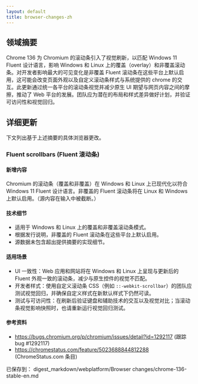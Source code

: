```yaml
---
layout: default
title: browser-changes-zh
---
```


## 领域摘要

Chrome 136 为 Chromium 的滚动条引入了视觉刷新，以匹配 Windows 11 Fluent 设计语言，影响 Windows 和 Linux 上的覆盖（overlay）和非覆盖滚动条。对开发者影响最大的可见变化是非覆盖 Fluent 滚动条在这些平台上默认启用，这可能会改变页面外观以及自定义滚动条样式与系统提供的 chrome 的交互。此更新通过统一各平台的滚动条视觉并减少原生 UI 期望与网页内容之间的摩擦，推动了 Web 平台的发展。团队应为潜在的布局和样式差异做好计划，并验证可访问性和视觉回归。

## 详细更新

下文列出基于上述摘要的具体浏览器更改。

### Fluent scrollbars (Fluent 滚动条)

#### 新增内容
Chromium 的滚动条（覆盖和非覆盖）在 Windows 和 Linux 上已现代化以符合 Windows 11 Fluent 设计语言。非覆盖的 Fluent 滚动条将在 Linux 和 Windows 上默认启用。（源内容在输入中被截断。）

#### 技术细节
- 适用于 Windows 和 Linux 上的覆盖和非覆盖滚动条模式。
- 根据发行说明，非覆盖的 Fluent 滚动条在这些平台上默认启用。
- 源数据未包含超出提供摘要的实现细节。

#### 适用场景
- UI 一致性：Web 应用和网站将在 Windows 和 Linux 上呈现与更新后的 Fluent 外观一致的滚动条，减少与原生控件的视觉不匹配。
- 开发者样式：使用自定义滚动条 CSS（例如 `::-webkit-scrollbar`）的团队应测试视觉回归，并确保自定义样式在新默认样式下仍然可读。
- 测试与可访问性：在刷新后验证键盘和辅助技术的交互以及视觉对比；当滚动条视觉影响快照时，也请重新运行视觉回归测试。

#### 参考资料
- https://bugs.chromium.org/p/chromium/issues/detail?id=1292117 (跟踪 bug #1292117)  
- https://chromestatus.com/feature/5023688844812288 (ChromeStatus.com 条目)

已保存到： digest_markdown/webplatform/Browser changes/chrome-136-stable-en.md
